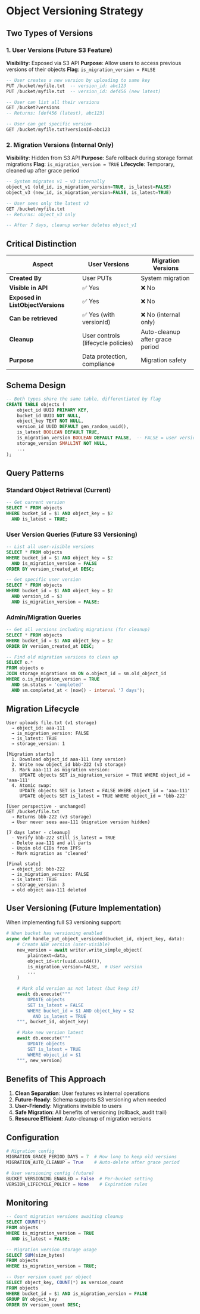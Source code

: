 # Object Versioning Strategy

## Two Types of Versions

### 1. User Versions (Future S3 Feature)

**Visibility**: Exposed via S3 API
**Purpose**: Allow users to access previous versions of their objects
**Flag**: `is_migration_version = FALSE`

```sql
-- User creates a new version by uploading to same key
PUT /bucket/myfile.txt  -- version_id: abc123
PUT /bucket/myfile.txt  -- version_id: def456 (new latest)

-- User can list all their versions
GET /bucket?versions
-- Returns: [def456 (latest), abc123]

-- User can get specific version
GET /bucket/myfile.txt?versionId=abc123
```

### 2. Migration Versions (Internal Only)

**Visibility**: Hidden from S3 API
**Purpose**: Safe rollback during storage format migrations
**Flag**: `is_migration_version = TRUE`
**Lifecycle**: Temporary, cleaned up after grace period

```sql
-- System migrates v1 → v3 internally
object_v1 (old_id, is_migration_version=TRUE, is_latest=FALSE)
object_v3 (new_id, is_migration_version=FALSE, is_latest=TRUE)

-- User sees only the latest v3
GET /bucket/myfile.txt
-- Returns: object_v3 only

-- After 7 days, cleanup worker deletes object_v1
```

## Critical Distinction

| Aspect                            | User Versions                      | Migration Versions              |
| --------------------------------- | ---------------------------------- | ------------------------------- |
| **Created By**                    | User PUTs                          | System migration                |
| **Visible in API**                | ✅ Yes                             | ❌ No                           |
| **Exposed in ListObjectVersions** | ✅ Yes                             | ❌ No                           |
| **Can be retrieved**              | ✅ Yes (with versionId)            | ❌ No (internal only)           |
| **Cleanup**                       | User controls (lifecycle policies) | Auto-cleanup after grace period |
| **Purpose**                       | Data protection, compliance        | Migration safety                |

## Schema Design

```sql
-- Both types share the same table, differentiated by flag
CREATE TABLE objects (
    object_id UUID PRIMARY KEY,
    bucket_id UUID NOT NULL,
    object_key TEXT NOT NULL,
    version_id UUID DEFAULT gen_random_uuid(),
    is_latest BOOLEAN DEFAULT TRUE,
    is_migration_version BOOLEAN DEFAULT FALSE,  -- FALSE = user version
    storage_version SMALLINT NOT NULL,
    ...
);
```

## Query Patterns

### Standard Object Retrieval (Current)

```sql
-- Get current version
SELECT * FROM objects
WHERE bucket_id = $1 AND object_key = $2
  AND is_latest = TRUE;
```

### User Version Queries (Future S3 Versioning)

```sql
-- List all user-visible versions
SELECT * FROM objects
WHERE bucket_id = $1 AND object_key = $2
  AND is_migration_version = FALSE
ORDER BY version_created_at DESC;

-- Get specific user version
SELECT * FROM objects
WHERE bucket_id = $1 AND object_key = $2
  AND version_id = $3
  AND is_migration_version = FALSE;
```

### Admin/Migration Queries

```sql
-- Get all versions including migrations (for cleanup)
SELECT * FROM objects
WHERE bucket_id = $1 AND object_key = $2
ORDER BY version_created_at DESC;

-- Find old migration versions to clean up
SELECT o.*
FROM objects o
JOIN storage_migrations sm ON o.object_id = sm.old_object_id
WHERE o.is_migration_version = TRUE
  AND sm.status = 'completed'
  AND sm.completed_at < (now() - interval '7 days');
```

## Migration Lifecycle

```
User uploads file.txt (v1 storage)
  → object_id: aaa-111
  → is_migration_version: FALSE
  → is_latest: TRUE
  → storage_version: 1

[Migration starts]
  1. Download object_id aaa-111 (any version)
  2. Write new object_id bbb-222 (v3 storage)
  3. Mark aaa-111 as migration version:
     UPDATE objects SET is_migration_version = TRUE WHERE object_id = 'aaa-111'
  4. Atomic swap:
     UPDATE objects SET is_latest = FALSE WHERE object_id = 'aaa-111'
     UPDATE objects SET is_latest = TRUE WHERE object_id = 'bbb-222'

[User perspective - unchanged]
GET /bucket/file.txt
  → Returns bbb-222 (v3 storage)
  → User never sees aaa-111 (migration version hidden)

[7 days later - cleanup]
  - Verify bbb-222 still is_latest = TRUE
  - Delete aaa-111 and all parts
  - Unpin old CIDs from IPFS
  - Mark migration as 'cleaned'

[Final state]
  → object_id: bbb-222
  → is_migration_version: FALSE
  → is_latest: TRUE
  → storage_version: 3
  → old object aaa-111 deleted
```

## User Versioning (Future Implementation)

When implementing full S3 versioning support:

```python
# When bucket has versioning enabled
async def handle_put_object_versioned(bucket_id, object_key, data):
    # Create NEW version (user-visible)
    new_version = await writer.write_simple_object(
        plaintext=data,
        object_id=str(uuid.uuid4()),
        is_migration_version=FALSE,  # User version
        ...
    )

    # Mark old version as not latest (but keep it)
    await db.execute("""
        UPDATE objects
        SET is_latest = FALSE
        WHERE bucket_id = $1 AND object_key = $2
          AND is_latest = TRUE
    """, bucket_id, object_key)

    # Make new version latest
    await db.execute("""
        UPDATE objects
        SET is_latest = TRUE
        WHERE object_id = $1
    """, new_version)
```

## Benefits of This Approach

1. **Clean Separation**: User features vs internal operations
2. **Future-Ready**: Schema supports S3 versioning when needed
3. **User-Friendly**: Migrations invisible to users
4. **Safe Migration**: All benefits of versioning (rollback, audit trail)
5. **Resource Efficient**: Auto-cleanup of migration versions

## Configuration

```python
# Migration config
MIGRATION_GRACE_PERIOD_DAYS = 7  # How long to keep old versions
MIGRATION_AUTO_CLEANUP = True    # Auto-delete after grace period

# User versioning config (future)
BUCKET_VERSIONING_ENABLED = False  # Per-bucket setting
VERSION_LIFECYCLE_POLICY = None    # Expiration rules
```

## Monitoring

```sql
-- Count migration versions awaiting cleanup
SELECT COUNT(*)
FROM objects
WHERE is_migration_version = TRUE
  AND is_latest = FALSE;

-- Migration version storage usage
SELECT SUM(size_bytes)
FROM objects
WHERE is_migration_version = TRUE;

-- User version count per object
SELECT object_key, COUNT(*) as version_count
FROM objects
WHERE bucket_id = $1 AND is_migration_version = FALSE
GROUP BY object_key
ORDER BY version_count DESC;
```
